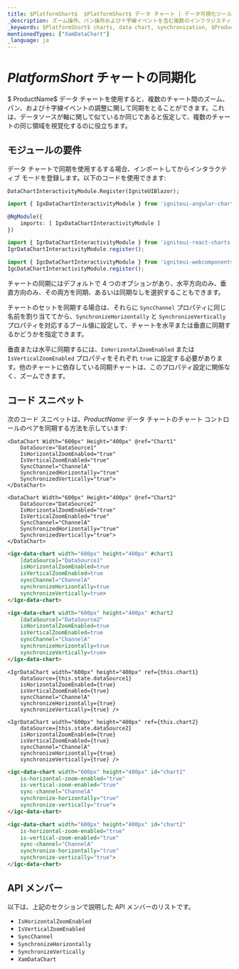 ```yaml
---
title: $PlatformShort$  $PlatformShort$ データ チャート | データ可視化ツール | 同期化 | インフラジスティックス
_description: ズーム操作、パン操作および十字線イベントを含む複数のインフラジスティックスの $PlatformShort$ チャート コントロール間で同期します。$ProductName$ のグラフ同期機能について説明します。
_keywords: $PlatformShort$ charts, data chart, synchronization, $ProductName$, Infragistics, $PlatformShort$ チャート, データ チャート, 同期化, インフラジスティックス
mentionedTypes: ["XamDataChart"]
_language: ja
---
```

# $PlatformShort$ チャートの同期化

$ ProductName$ データ チャートを使用すると、複数のチャート間のズーム、パン、および十字線イベントの調整に関して同期をとることができます。これは、データソースが軸に関して似ているか同じであると仮定して、複数のチャートの同じ領域を視覚化するのに役立ちます。

<code-view style="height: 600px"
           data-demos-base-url="{environment:dvDemosBaseUrl}"
           iframe-src="{environment:dvDemosBaseUrl}/charts/data-chart-chart-synchronization"
           alt="$PlatformShort$ チャートの同期化の例"
           github-src="charts/data-chart/chart-synchronization">
</code-view>

<div class="divider--half"></div>

## モジュールの要件

データ チャートで同期を使用するする場合、インポートしてからインタラクティブ モードを登録します。以下のコードを使用できます:

```razor
DataChartInteractivityModule.Register(IgniteUIBlazor);
```

```ts
import { IgxDataChartInteractivityModule } from 'igniteui-angular-charts';

@NgModule({
    imports: [ IgxDataChartInteractivityModule ]
})
```

```ts
import { IgrDataChartInteractivityModule } from 'igniteui-react-charts';
IgrDataChartInteractivityModule.register();
```

```ts
import { IgcDataChartInteractivityModule } from 'igniteui-webcomponents-charts';
IgcDataChartInteractivityModule.register();
```

チャートの同期にはデフォルトで 4 つのオプションがあり、水平方向のみ、垂直方向のみ、その両方を同期、あるいは同期なしを選択することもできます。

チャートのセットを同期する場合は、それらに `SyncChannel` プロパティに同じ名前を割り当ててから、`SynchronizeHorizontally` と `SynchronizeVertically` プロパティを対応するブール値に設定して、チャートを水平または垂直に同期するかどうかを指定できます。

垂直または水平に同期するには、`IsHorizontalZoomEnabled` または `IsVerticalZoomEnabled` プロパティをそれぞれ `true` に設定する必要があります。他のチャートに依存している同期チャートは、このプロパティ設定に関係なく、ズームできます。

## コード スニペット

次のコード スニペットは、$ProductName$ データ チャートのチャート コントロールのペアを同期する方法を示しています:

```razor
<DataChart Width="600px" Height="400px" @ref="Chart1"
    DataSource="DataSource1"
    IsHorizontalZoomEnabled="true"
    IsVerticalZoomEnabled="true"
    SyncChannel="ChannelA"
    SynchronizedHorizontally="true"
    SynchronizedVertically="true">
</DataChart>

<DataChart Width="600px" Height="400px" @ref="Chart2"
    DataSource="DataSource2"
    IsHorizontalZoomEnabled="true"
    IsVerticalZoomEnabled="true"
    SyncChannel="ChannelA"
    SynchronizedHorizontally="true"
    SynchronizedVertically="true">
</DataChart>
```

```html
<igx-data-chart width="600px" height="400px" #chart1
    [dataSource]="DataSource1"
    isHorizontalZoomEnabled=true
    isVerticalZoomEnabled=true
    syncChannel="ChannelA"
    synchronizeHorizontally=true
    synchronizeVertically=true>
</igx-data-chart>

<igx-data-chart width="600px" height="400px" #chart2
    [dataSource]="DataSource2"
    isHorizontalZoomEnabled=true
    isVerticalZoomEnabled=true
    syncChannel="ChannelA"
    synchronizeHorizontally=true
    synchronizeVertically=true>
</igx-data-chart>
```

```tsx
<IgrDataChart width="600px" height="400px" ref={this.chart1}
    dataSource={this.state.dataSource1}
    isHorizontalZoomEnabled={true}
    isVerticalZoomEnabled={true}
    syncChannel="ChannelA"
    synchronizeHorizontally={true}
    synchronizeVertically={true} />

<IgrDataChart width="600px" height="400px" ref={this.chart2}
    dataSource={this.state.dataSource2}
    isHorizontalZoomEnabled={true}
    isVerticalZoomEnabled={true}
    syncChannel="ChannelA"
    synchronizeHorizontally={true}
    synchronizeVertically={true} />
```

```html
<igc-data-chart width="600px" height="400px" id="chart1"
    is-horizontal-zoom-enabled="true"
    is-vertical-zoom-enabled="true"
    sync-channel="ChannelA"
    synchronize-horizontally="true"
    synchronize-vertically="true">
</igc-data-chart>

<igc-data-chart width="600px" height="400px" id="chart2"
    is-horizontal-zoom-enabled="true"
    is-vertical-zoom-enabled="true"
    sync-channel="ChannelA"
    synchronize-horizontally="true"
    synchronize-vertically="true">
</igc-data-chart>
```


## API メンバー

以下は、上記のセクションで説明した API メンバーのリストです。

- `IsHorizontalZoomEnabled`
- `IsVerticalZoomEnabled`
- `SyncChannel`
- `SynchronizeHorizontally`
- `SynchronizeVertically`
- `XamDataChart`

